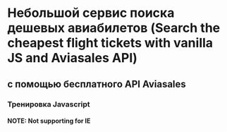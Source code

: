 # Небольшой сервис поиска дешевых авиабилетов (Search the cheapest flight tickets with vanilla JS and Aviasales API)
## с помощью бесплатного API Aviasales
### Тренировка Javascript

#### NOTE: Not supporting for IE
